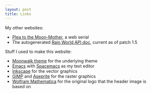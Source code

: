 ```yaml
---
layout: post
title: Links
---
```


My other websites:
- [Plea to the Moon-Mother,](https://mszegedy.github.io/plea) a web serial
- The autogenerated [Rain World API
  doc,](https://mszegedy.github.io/rw-api-doc/html/index.html) current as of
  patch 1.5

Stuff I used to make this website:
- [Moonwalk theme](https://github.com/abhinavs/moonwalk) for the underlying
  theme
- [Emacs](https://www.gnu.org/software/emacs/) with
  [Spacemacs](https://www.spacemacs.org/) as my text editor
- [Inkscape](https://inkscape.org/) for the vector graphics
- [GIMP](https://www.gimp.org/) and
  [Aseprite](https://github.com/aseprite/aseprite) for the raster graphics
- [Wolfram Mathematica](https://www.wolfram.com/mathematica/) for the original
  logo that the header image is based on
